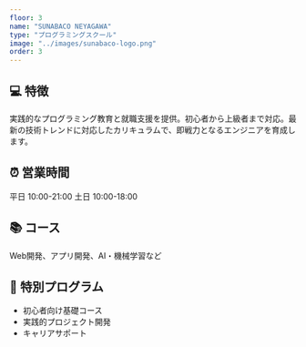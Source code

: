 ```yaml
---
floor: 3
name: "SUNABACO NEYAGAWA"
type: "プログラミングスクール"
image: "../images/sunabaco-logo.png"
order: 3
---
```


## 💻 特徴
実践的なプログラミング教育と就職支援を提供。初心者から上級者まで対応。最新の技術トレンドに対応したカリキュラムで、即戦力となるエンジニアを育成します。

## ⏰ 営業時間
平日 10:00-21:00
土日 10:00-18:00

## 📚 コース
Web開発、アプリ開発、AI・機械学習など

## 🎯 特別プログラム
- 初心者向け基礎コース
- 実践的プロジェクト開発
- キャリアサポート